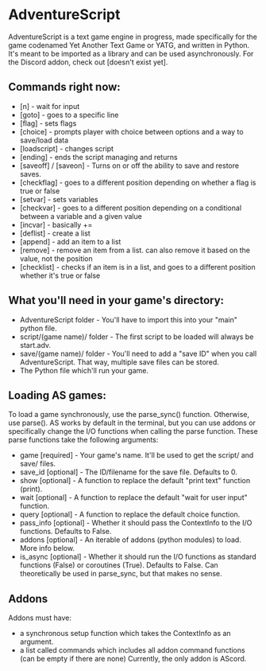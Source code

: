 # AdventureScript
AdventureScript is a text game engine in progress, made specifically for the game codenamed Yet Another Text Game or YATG, and written in Python. It's meant to be imported as a library and can be used asynchronously.
For the Discord addon, check out [doesn't exist yet].

## Commands right now:
- [n] - wait for input
- [goto] - goes to a specific line
- [flag] - sets flags
- [choice] - prompts player with choice between options and a way to save/load data
- [loadscript] - changes script
- [ending] - ends the script managing and returns
- [saveoff] / [saveon] - Turns on or off the ability to save and restore saves.
- [checkflag] - goes to a different position depending on whether a flag is true or false
- [setvar] - sets variables
- [checkvar] - goes to a different position depending on a conditional between a variable and a given value
- [incvar] - basically +=
- [deflist] - create a list
- [append] - add an item to a list
- [remove] - remove an item from a list. can also remove it based on the value, not the position
- [checklist] - checks if an item is in a list, and goes to a different position whether it's true or false

## What you'll need in your game's directory:
 - AdventureScript folder - You'll have to import this into your "main" python file.
 - script/(game name)/ folder - The first script to be loaded will always be start.adv.
 - save/(game name)/ folder - You'll need to add a "save ID" when you call AdventureScript. That way, multiple save files can be stored.
 - The Python file which'll run your game.

## Loading AS games:
To load a game synchronously, use the parse_sync() function. Otherwise, use parse().
AS works by default in the terminal, but you can use addons or specifically change the I/O functions when calling the parse function.
These parse functions take the following arguments:
 - game [required] - Your game's name. It'll be used to get the script/ and save/ files.
 - save_id [optional] - The ID/filename for the save file. Defaults to 0.
 - show [optional] - A function to replace the default "print text" function (print).
 - wait [optional] - A function to replace the default "wait for user input" function.
 - query [optional] - A function to replace the default choice function.
 - pass_info [optional] - Whether it should pass the ContextInfo to the I/O functions. Defaults to False.
 - addons [optional] - An iterable of addons (python modules) to load. More info below.
 - is_async [optional] - Whether it should run the I/O functions as standard functions (False) or coroutines (True). Defaults to False. Can theoretically be used in parse_sync, but that makes no sense.

## Addons
Addons must have:
 - a synchronous setup function which takes the ContextInfo as an argument.
 - a list called commands which includes all addon command functions (can be empty if there are none)
 Currently, the only addon is AScord.
